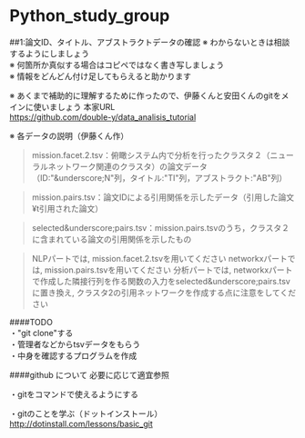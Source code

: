 # Python_study_group

##1:論文ID、タイトル、アブストラクトデータの確認
※ わからないときは相談するようにしましょう  
※ 何箇所か真似する場合はコピペではなく書き写しましょう  
※ 情報をどんどん付け足してもらえると助かります


※ あくまで補助的に理解するために作ったので、伊藤くんと安田くんのgitをメインに使いましょう
本家URL  
<https://github.com/double-y/data_analisis_tutorial>


※ 各データの説明（伊藤くん作）  
>mission.facet.2.tsv：俯瞰システム内で分析を行ったクラスタ２（ニューラルネットワーク関連のクラスタ）の論文データ  
>（ID:"&underscore;N"列，タイトル:"TI"列，アブストラクト:"AB"列）  

>mission.pairs.tsv：論文IDによる引用関係を示したデータ（引用した論文¥t引用された論文）

>selected&underscore;pairs.tsv：mission.pairs.tsvのうち，クラスタ２に含まれている論文の引用関係を示したもの

>NLPパートでは, mission.facet.2.tsvを用いてください
>networkxパートでは, mission.pairs.tsvを用いてください
>分析パートでは, networkxパートで作成した隣接行列を作る関数の入力をselected&underscore;pairs.tsvに置き換え, クラスタ2の引用ネットワークを作成する点に注意をしてください




####TODO  
・"git clone"する  
・管理者などからtsvデータをもらう  
・中身を確認するプログラムを作成  


####github について
必要に応じて適宜参照  

・gitをコマンドで使えるようにする  
  

・gitのことを学ぶ（ドットインストール）  
<http://dotinstall.com/lessons/basic_git>



